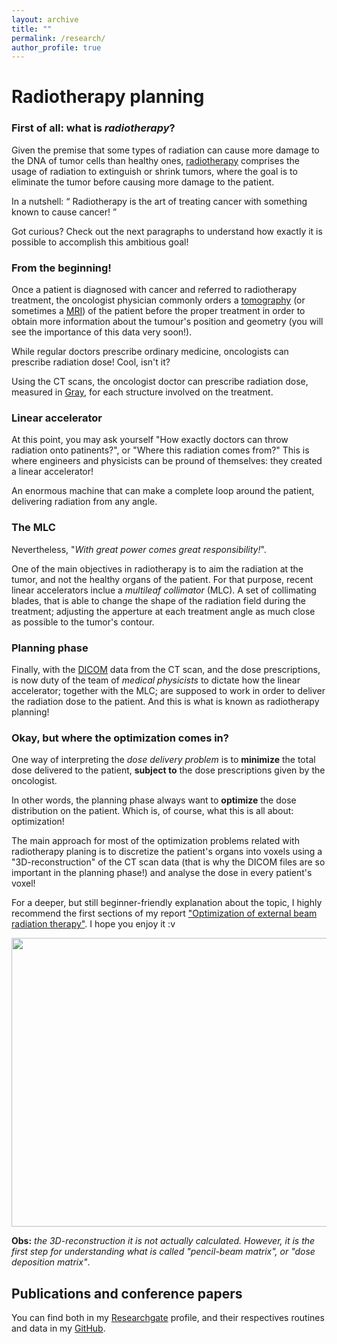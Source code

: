 ```yaml
---
layout: archive
title: ""
permalink: /research/
author_profile: true
--- 
```


<h1> Radiotherapy planning </h1>


<h3>First of all: what is <i>radiotherapy</i>? </h3>

Given the premise that some types of radiation can cause more damage to the DNA of tumor cells than healthy ones, [radiotherapy](https://en.wikipedia.org/wiki/Radiation_therapy) comprises the usage of radiation to extinguish or shrink tumors, where the goal is to eliminate the tumor before causing more damage to the patient.

In a nutshell: <q> Radiotherapy is the art of treating cancer with something known to cause cancer! </q>

Got curious? Check out the next paragraphs to understand how exactly it is possible to accomplish this ambitious goal!

<h3>From the beginning!</h3>

Once a patient is diagnosed with cancer and referred to radiotherapy treatment, the oncologist physician commonly orders a [tomography](https://en.wikipedia.org/wiki/Tomography) (or sometimes a [MRI](https://en.wikipedia.org/wiki/Magnetic_resonance_imaging)) of the patient before the proper treatment in order to obtain more information about the tumour's position and geometry (you will see the importance of this data very soon!).

While regular doctors prescribe ordinary medicine, oncologists can prescribe radiation dose! Cool, isn't it?

Using the CT scans, the oncologist doctor can prescribe radiation dose, measured in [Gray](https://en.wikipedia.org/wiki/Gray_(unit)), for each structure involved on the treatment.

<h3>Linear accelerator</h3>

At this point, you may ask yourself "How exactly doctors can throw radiation onto patinents?", or "Where this radiation comes from?"
This is where engineers and physicists can be pround of themselves: they created a linear accelerator!

An enormous machine that can make a complete loop around the patient, delivering radiation from any angle.

<h3>The MLC</h3>

Nevertheless, "*With great power comes great responsibility!*".

One of the main objectives in radiotherapy is to aim the radiation at the tumor, and not the healthy organs of the patient.
For that purpose, recent linear accelerators inclue a *multileaf collimator* (MLC). A set of collimating blades, that is able to change the shape of the radiation field during the treatment; adjusting the apperture at each treatment angle as much close as possible to the tumor's contour.


<h3>Planning phase</h3>

Finally, with the [DICOM](https://en.wikipedia.org/wiki/DICOM) data from the CT scan, and the dose prescriptions, is now duty of the team of *medical physicists* to dictate how the linear accelerator; together with the MLC; are supposed to work in order to deliver the radiation dose to the patient. And this is what is known as radiotherapy planning!

<h3>Okay, but where the optimization comes in?</h3>

One way of interpreting the *dose delivery problem* is to **minimize** the total dose delivered to the patient, **subject to** the dose prescriptions given by the oncologist.

In other words, the planning phase always want to **optimize** the dose distribution on the patient. Which is, of course, what this is all about: optimization!

The main approach for most of the optimization problems related with radiotherapy planing is to discretize the patient's organs into voxels using a "3D-reconstruction" of the CT scan data (that is why the DICOM files are so important in the planning phase!) and analyse the dose in every patient's voxel!

For a deeper, but still beginner-friendly explanation about the topic, I highly recommend the first sections of my report ["Optimization of external beam radiation therapy"](https://www.researchgate.net/publication/362482036_Optimization_of_external_beam_radiation_therapy). I hope you enjoy it :v

<img src="DICOM_liver_moderate_avearge.png" alt="" width="632" height="462">

**Obs:** *the 3D-reconstruction it is not actually calculated. However, it is the first step for understanding what is called "pencil-beam matrix", or "dose deposition matrix"*.

<h2> Publications and conference papers </h2>

You can find both in my [Researchgate](https://www.researchgate.net/profile/Vinicius-Jameli) profile, and their respectives routines and data in my [GitHub](https://github.com/Vjameli).

<!---
 {% if author.googlescholar %}
   You can also find my articles on <u><a href="{{author.googlescholar}}">my Google Scholar profile</a>.</u>
 {% endif %}

 {% include base_path %}

 {% for post in site.publications reversed %}
  {% include archive-single.html %}
 {% endfor %}
-->
